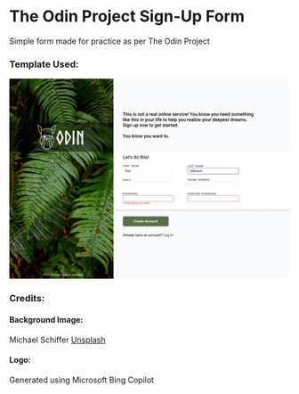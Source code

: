 # The Odin Project Sign-Up Form
Simple form made for practice as per The Odin Project

### Template Used:
![template used](./template.png)

### Credits:
#### Background Image:
Michael Schiffer
[Unsplash](https://unsplash.com/photos/a-piece-of-yellow-and-black-paint-on-a-wall-gUUhkBjdjPM)

#### Logo:
Generated using Microsoft Bing Copilot
